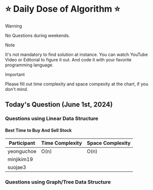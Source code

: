 # ⭐ Daily Dose of Algorithm ⭐
> [!WARNING]
> No Questions during weekends.

> [!NOTE]
> It's not mandatory to find solution at instance. You can watch YouTube Video or Editorial to figure it out. And code it with your favorite programming language.


> [!IMPORTANT]  
> Please fill out time complexity and space compexity at the chart, if you don't mind.

## Today's Question (June 1st, 2024)
### Questions using Linear Data Structure

#### Best Time to Buy And Sell Stock
| Participant | Time Complexity | Space Complexity |
| ----------- | --------------- | ---------------- |
| yeonguchoe  | O(n)            | O(n)             |
| minjikim19  |                 |                  |
| suojae3     |                 |                  |

### Questions using Graph/Tree Data Structure




